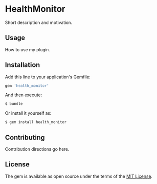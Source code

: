 # HealthMonitor
Short description and motivation.

## Usage
How to use my plugin.

## Installation
Add this line to your application's Gemfile:

```ruby
gem 'health_monitor'
```

And then execute:
```bash
$ bundle
```

Or install it yourself as:
```bash
$ gem install health_monitor
```

## Contributing
Contribution directions go here.

## License
The gem is available as open source under the terms of the [MIT License](https://opensource.org/licenses/MIT).
